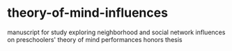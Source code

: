 # theory-of-mind-influences
manuscript for study exploring neighborhood and social network influences on preschoolers' theory of mind performances
honors thesis
